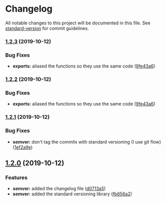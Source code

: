 # Changelog

All notable changes to this project will be documented in this file. See [standard-version](https://github.com/conventional-changelog/standard-version) for commit guidelines.

### [1.2.3](https://github.com/entrostat/typeorm-test-transactions/compare/v1.2.1...v1.2.3) (2019-10-12)


### Bug Fixes

* **exports:** aliased the functions so they use the same code ([9fe43a6](https://github.com/entrostat/typeorm-test-transactions/commit/9fe43a648c3a0c57899d32a76fb7c7f5d9581018))

### [1.2.2](https://github.com/entrostat/typeorm-test-transactions/compare/v1.2.1...v1.2.2) (2019-10-12)


### Bug Fixes

* **exports:** aliased the functions so they use the same code ([9fe43a6](https://github.com/entrostat/typeorm-test-transactions/commit/9fe43a648c3a0c57899d32a76fb7c7f5d9581018))

### [1.2.1](https://github.com/entrostat/typeorm-test-transactions/compare/v1.2.0...v1.2.1) (2019-10-12)


### Bug Fixes

* **semver:** don't tag the commits with standard versioning (I use git flow) ([1ef2a9e](https://github.com/entrostat/typeorm-test-transactions/commit/1ef2a9ecb11b6e6d3ef25351cb64500f0f97ebf3))

## [1.2.0](https://github.com/entrostat/typeorm-test-transactions/compare/v1.1.3...v1.2.0) (2019-10-12)


### Features

* **semver:** added the changelog file ([d0713a5](https://github.com/entrostat/typeorm-test-transactions/commit/d0713a5af96163133d28802d05b60451b4d08338))
* **semver:** added the standard versioning library ([fb656a2](https://github.com/entrostat/typeorm-test-transactions/commit/fb656a29e665105ce35c8051e00994ad0faa3fcc))
